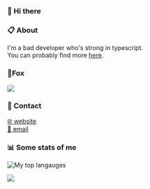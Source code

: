
### 👋 Hi there 

### 📋 About

I'm a bad developer who's strong in typescript. \
You can probably find more [here](https://pxseu.com/bio).

### 🦊Fox

![](https://pxseu.loves.moe/2ELJv3at3.gif)

### 📱 Contact

[🌐 website](https://www.pxseu.com) \
[📧 email](mailto:contact.pxseu@gmail.com)

### 📊 Some stats of me
<!-- ![My github stats!](https://github-readme-stats.vercel.app/api?username=pxseu&show_icons=true&theme=radical&custom_title=My%20Github%20Stats:&line_height=33&include_all_commits=true) \ -->
![My top langauges](https://github-readme-stats.vercel.app/api/top-langs?username=pxseu&show_icons=true&theme=radical&custom_title=My%20most%20used%20languages:&layout=compact&card_width=445) 

![](https://komarev.com/ghpvc/?username=pxseu&color=ff69b4)


